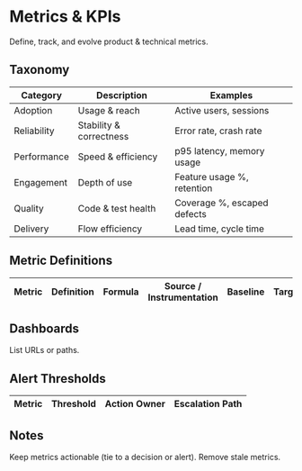 # Metrics & KPIs

Define, track, and evolve product & technical metrics.

## Taxonomy
| Category | Description | Examples |
|----------|-------------|----------|
| Adoption | Usage & reach | Active users, sessions |
| Reliability | Stability & correctness | Error rate, crash rate |
| Performance | Speed & efficiency | p95 latency, memory usage |
| Engagement | Depth of use | Feature usage %, retention |
| Quality | Code & test health | Coverage %, escaped defects |
| Delivery | Flow efficiency | Lead time, cycle time |

## Metric Definitions
| Metric | Definition | Formula | Source / Instrumentation | Baseline | Target | Review Cadence |
|--------|-----------|---------|--------------------------|----------|--------|----------------|

## Dashboards
List URLs or paths.

## Alert Thresholds
| Metric | Threshold | Action Owner | Escalation Path |
|--------|-----------|--------------|-----------------|

## Notes
Keep metrics actionable (tie to a decision or alert). Remove stale metrics.
